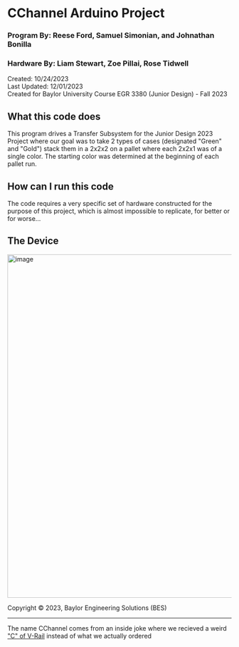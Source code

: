 # CChannel Arduino Project
### Program By: Reese Ford, Samuel Simonian, and Johnathan Bonilla
### Hardware By: Liam Stewart, Zoe Pillai, Rose Tidwell
Created: 10/24/2023\
Last Updated: 12/01/2023\
Created for Baylor University Course EGR 3380 (Junior Design) - Fall 2023

## What this code does
This program drives a Transfer Subsystem for the Junior Design 2023 Project where our goal was to take 2 types of cases (designated "Green" and "Gold") stack them in a 2x2x2 on a pallet where each 2x2x1 was of a single color. The starting color was determined at the beginning of each pallet run.

## How can I run this code
The code requires a very specific set of hardware constructed for the purpose of this project, which is almost impossible to replicate, for better or for worse...

## The Device
<img width="771" alt="image" src="https://github.com/BaylorRice/CChannelArduinoProject/assets/87844576/44ead45f-2ae8-4360-b478-0e51a7e1aaa3">


Copyright © 2023, Baylor Engineering Solutions (BES)
***

The name CChannel comes from an inside joke where we recieved a weird ["C" of V-Rail](https://pasteboard.co/OwPPk2CprXwo.jpg) instead of what we actually ordered

